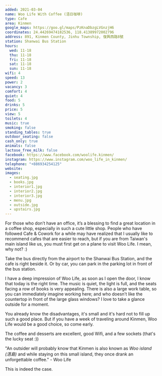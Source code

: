```yaml
---
added: 2021-03-04
name: Woo Life With Coffee (浯日咖啡)
type: Cafe
area: Kinmen
google_maps: https://goo.gl/maps/PzKnaDbzgLVGnzjH6
coordinates: 24.44269474182536, 118.41389972002796
address: 891, Kinmen County, Jinhu Township, 復興西路8號
station: Shanwai Bus Station
hours:
  wed: 11-18
  thu: 11-18
  fri: 11-18
  sat: 11-18
  sun: 11-18
wifi: 4
speed: 13
power: 2
vacancy: 3
comfort: 4
quiet: 4
food: 5
drinks: 5
price: 5
view: 5
toilets: 4
music: true
smoking: false
standing_tables: true
outdoor_seating: false
cash_only: true
animals: false
lactose_free_milk: false
facebook: https://www.facebook.com/woolife.kinmen/
instagram: https://www.instagram.com/woo_life_in_kinmen/
telephone: "+886934254125" 
website: 
images:
  - seating.jpg
  - books.jpg
  - interior1.jpg
  - interior2.jpg
  - interior3.jpg
  - menu.jpg
  - outside.jpg
  - upstairs.jpg
---
```


For those who don’t have an office, it’s a blessing to find a great location in a coffee shop, especially in such a cute little shop. People who have followed Cafe & Cowork for a while may have realized that I usually like to recommend cafes that are easier to reach, but if you are from Taiwan's main island like us, you must first get on a plane to visit Woo Life. I mean, why not? :)

Take the bus directly from the airport to the Shanwai Bus Station, and the cafe is right beside it. Or by car, you can park in the parking lot in front of the bus station.

I have a deep impression of Woo Life, as soon as I open the door, I know that today is the right time. The music is quiet, the light is full, and the seats facing a row of books is very appealing. There is also a large work table, so you can immediately imagine working here; and who doesn’t like the countertop in front of the large glass windows? I love to take a glance outside for a moment.

You already know the disadvantages, it's small and it's hard not to fill up such a good place. But if you have a week of traveling around Kinmen, Woo Life would be a good choice, so come early.

The coffee and desserts are excellent, good Wifi, and a few sockets (that's the lucky seat :))

"An outsider will probably know that Kinmen is also known as *Woo island (浯島)* and while staying on this small island, they once drank an unforgettable coffee." - Woo Life

This is indeed the case.
